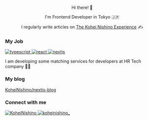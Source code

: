 <!--
https://rahuldkjain.github.io/gh-profile-readme-generator/
https://shields.io/
-->

<div align="center">
  <p>Hi there! 👋</p>
  <p>I'm Frontend Developer in Tokyo 🇯🇵</p>
  <p>I regularly write articles on <a href="https://koheinishino.com" target="_blank">The Kohei Nishino Experience</a> ✍️</p>
</div>

### My Job

<p>
  <a href="https://www.typescriptlang.org/" target="_blank" rel="noreferrer">
    <img src="https://img.shields.io/badge/typescript-121212?style=for-the-badge&logo=typescript" alt="typescript"/>
  </a>
  <a href="https://reactjs.org/" target="_blank" rel="noreferrer">
    <img src="https://img.shields.io/badge/react-121212?style=for-the-badge&logo=react" alt="react"/>
  </a>
  <a href="https://nextjs.org/" target="_blank" rel="noreferrer">
    <img src="https://img.shields.io/badge/next.js-121212?style=for-the-badge&logo=nextdotjs" alt="nextjs"/>
  </a>
</p>

<p>I am developing some matching services for developers at HR Tech company 🧑‍💻</p>

### My blog

<a href="https://github.com/KoheiNishino/nextjs-blog" target="_blank">KoheiNishino/nextjs-blog</a>

### Connect with me

<p>
  <a href="https://github.com/KoheiNishino" target="_blank">
    <img src="https://img.shields.io/badge/github-121212?style=for-the-badge&logo=github" alt="KoheiNishino"/>
  </a>
  <a href="https://twitter.com/koheinishino_" target="_blank">
    <img src="https://img.shields.io/badge/twitter-121212?style=for-the-badge&logo=twitter" alt="koheinishino_"/>
  </a>
</p>
